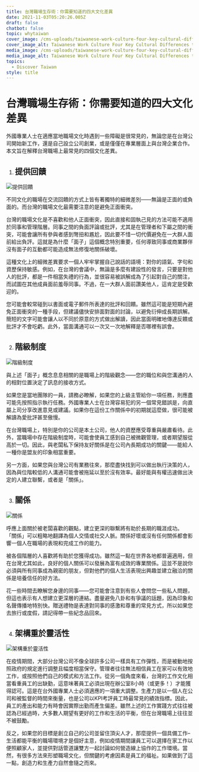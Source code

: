 ```yaml
---
title: 台灣職場生存術：你需要知道的四大文化差異
date: 2021-11-03T05:20:26.005Z
draft: false
chatbot: false
topic: whytaiwan
cover_image: /cms-uploads/taiwanese-work-culture-four-key-cultural-differences-to-look-out-for.jpg
cover_image_alt: Taiwanese Work Culture Four Key Cultural Differences to Look Out For
media_image: /cms-uploads/taiwanese-work-culture-four-key-cultural-differences-to-look-out-for.jpg
media_image_alt: Taiwanese Work Culture Four Key Cultural Differences to Look Out For
topics:
  - Discover Taiwan
style: title
---
```

# 台灣職場生存術：你需要知道的四大文化差異

外國專業人士在適應當地職場文化時遇到一些障礙是很常見的，無論您是在台灣公司開始新工作，還是自己設立公司創業，或是僅僅在專業層面上與台灣企業合作。本文旨在解釋台灣職場上最常見的四個文化差異。

1. ## 提供回饋

![提供回饋](/cms-uploads/giving-feedback.jpg)

不同文化的職場在交流回饋的方式上皆有著獨特的細微差別——無論是正面的或負面的。而台灣的職場文化最需要注意的是避免正面衝突。

台灣的職場文化是不喜歡和他人正面衝突，因此直接和固執己見的方法可能不適用於同事和管理階層。同事之間的負面評論或批評，尤其是在管理者和下屬之間的衝突，可能會讓所有參與者感到彆扭和尷尬，因此要不惜一切代價避免在一大群人面前給出負評。這就是為什麼「面子」這個概念特別重要，任何導致同事或商業夥伴沒有面子的互動都可能造成無法修復地關係破壞。

這種文化上的細微差異要求一個人牢牢掌握自己說話的語境：對你的語氣、字句和資歷保持敏感。例如，在台灣的會議中，無論是多麼有建設性的發言，只要是對他人的批評，都是一件相當失禮的行為，並很容易被誤解成為了引起對自己的關注，而試圖在其他成員面前羞辱同事。不過，在一大群人面前讚美他人，這肯定是受歡迎的。

您可能會較常碰到以書面或電子郵件所表達的批評和回饋。雖然這可能是短期內避免正面衝突的一種手段，但建議儘快安排面對面的討論，以避免衍伸成長期誤解。簡短的文字可能會讓人以不同於原意的方式做出解讀，因此當面明確地傳達反饋或批評才不會吃虧。此外，當面溝通可以一次又一次地解釋是否哪裡有誤會。

2. ## 階級制度

![階級制度](/cms-uploads/handling-hierarchy.jpg)

與上述「面子」概念息息相關的是職場上的階級觀念——您的職位和與您溝通的人的相對位置決定了訊息的接收方式。

如果您是當地團隊的一員，請務必瞭解，如果您的上級主管給你一項任務，則應盡可能先按照指示執行任務。外國專業人士在台灣容易犯的另一個常見錯誤是，向直屬上司分享改進意見或建議。如果你在這份工作關係中的初期就這麼做，很可能被解讀為愛批評甚至傲慢。

在台灣職場上，特別是你的公司是本土公司，他人的資歷應受尊重與嚴肅看待。此外，當職場中存在階級制度時，可能會使員工感到自己被微觀管理，或者期望服從高於一切。因此，與老闆私下保持友好關係是在公司內長期成功的關鍵——能給人一種你是盟友的印象相當重要。

另一方面，如果您與台灣公司有業務往來，那麼盡快找到可以做出執行決策的人，因為與位階較低的人溝通可能會被拖延以至於沒有效率。最好能與有權迅速做出決定的人建立聯繫，或者是「關係」。

3. ## 關係

![關係](/cms-uploads/guanxi.jpg)

呼應上面關於被老闆喜歡的觀點，建立更深的聯繫將有助於長期的職涯成功。 「關係」可以粗略地翻譯為個人交情或社交人脈。關係好壞或沒有任何關係都會影響一個人在職場的表現和完成工作的能力。

被各個階層的人喜歡將有助於您獲得成功。雖然這一點在世界各地都普遍適用，但在台灣尤其如此，良好的個人關係可以發展為富有成效的專業關係。這並不是說你必須與所有同事成為親密的朋友，但對他們的個人生活表現出興趣並建立融洽的關係是培養信任的好方法。

花一些時間去瞭解您身邊的同事——您可能會注意到有些人會問您一些私人問題，但這也表示有人想建立更深層的連結。盡量避免八卦和有爭議的話題，因為印象和名聲傳播地特別快。贈送禮物是表達對同事的感激和尊重的常見方式，所以如果您去旅行或度假，請記得帶一些紀念品回來。

4. ## 架構重於靈活性

![架構重於靈活性](/cms-uploads/structure-over-flexibility.jpg)

在疫情期間，大部分台灣公司不像全球許多公司一樣具有工作彈性，而是被動地按照政府的規定進行調整且幅度相當保守。管理者往往無法相信員工在家可以有效地工作，或按照他們自己的模式和方法工作。從另一個角度來看，台灣的工作文化相當看重員工的出缺勤，這意味著員工必須出現在辦公室8小時（或更多！）才能獲得認可。這是在台外國專業人士必須適應的一項重大調整。生產力是以一個人在公司和被監督的時間來衡量，也是公司以KPI考評員工時最常見的績效指標。因此，員工的產出和能力有時會因實際出勤而產生偏差。雖然上述的工作實踐方式往往被認為已經過時，大多數人期望有更好的工作和生活的平衡，但在台灣職場上往往並不被鼓勵。

反之，如果您的目標是創立自己的公司並留住頂尖人才，那麼提供一個具備工作–生活都能平衡的職場環境才是個好主意，例如疫情期間讓員工可以選擇在家工作以便照顧家人，並提供對話管道讓雙方一起討論如何營造線上協作的工作環境。當然，有很多方法來形塑職場文化，但關鍵的考慮因素是員工的福祉。如果做到了這一點，創造力和生產力自然會隨之而來。